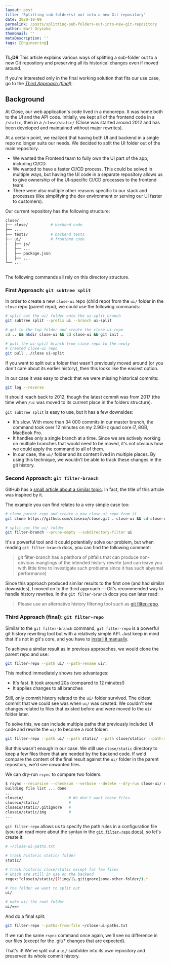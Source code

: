```yaml
---
layout: post
title: 'Splitting sub-folder(s) out into a new Git repository'
date: 2020-10-09
permalink: /posts/splitting-sub-folders-out-into-new-git-repository
author: Bart Gryszko
thumbnail: ''
metaDescription: ''
tags: [Engineering]
---
```


**TL;DR** This article explains various ways of splitting a sub-folder out to a new Git repository and preserving all its historical changes even if moved around. 

If you're interested only in the final working solution that fits our use case, go to the *[Third Approach (final)](#third-approach-final)*.

## Background

At Close, our web application's code lived in a monorepo. It was home both to the UI and the API code. Initially, we kept all of the frontend code in a `/static`, then in a `/close/static/` (Close was started around 2012 and has been developed and maintained without major rewrites).

At a certain point, we realized that having both UI and backend in a single repo no longer suits our needs. We decided to split the UI folder out of the main repository.

- We wanted the Frontend team to fully own the UI part of the app, including CI/CD.
- We wanted to have a faster CI/CD process. This could be solved in multiple ways, but having the UI code in a separate repository allows us to give ownership of the UI-specific CI/CD processes to the frontend team.
- There were also multiple other reasons specific to our stack and processes (like simplifying the dev environment or serving our UI faster to customers).

Our current repository has the following structure:
```bash
close/
├── close/          # backend code
├── ...
├── tests/          # backend tests
├── ui/             # frontend code
│   ├── js/
│   ├── ...
│   ├── package.json
│   ├── ...
└── ...
    
```

The following commands all rely on this directory structure.

### First Approach: `git subtree split`

In order to create a new `close-ui` repo (child repo) from the `ui/` folder in the `close` repo (parent repo), we could use the following commands:

```sh
# split out the ui/ folder onto the ui-split branch
git subtree split --prefix ui --branch ui-split

# get to the top folder and create the close-ui repo
cd .. && mkdir close-ui && cd close-ui && git init .

# pull the ui-split branch from close repo to the newly
# created close-ui repo
git pull ../close ui-split
```

If you want to split out a folder that wasn't previously moved around (or you don't care about its earlier history), then this looks like the easiest option.

In our case it was easy to check that we were missing historical commits:
```sh
git log --reverse
``` 
It should reach back to 2012, though the latest commit was from 2017 (the time when `/ui` was moved to its current place in the folders structure).

`git subtree split` is easy to use, but it has a few downsides:
- It's slow. With more than 34 000 commits in our master branch, the command took over 12 minutes on my 2.9GHz quad core i7, 8GB, MacBook Pro.
- It handles only a single branch at a time. Since we are actively working on multiple branches that would need to be moved, it's not obvious how we could apply the command to all of them.
- In our case, the `ui/` folder and its content lived in multiple places. By using this technique, we wouldn't be able to track these changes in the git history.

### Second Approach: `git filter-branch`

GitHub has a 
[small article about a similar topic](https://docs.github.com/en/github/using-git/splitting-a-subfolder-out-into-a-new-repository). In fact, the title of this article was inspired by it.

The example you can find relates to a very simple case too:

```sh
# clone parent repo and create a new close-ui repo from it
git clone https://github.com/closeio/close.git . close-ui && cd close-ui

# split out the ui/ folder
git filter-branch --prune-empty --subdirectory-filter ui 
```

It's a powerful tool and it could potentially solve our problem, but when reading `git filter-branch` docs, you can find the following comment:
> git filter-branch has a plethora of pitfalls that can produce non-obvious manglings of the intended history rewrite (and can leave you with little time to investigate such problems since it has such abysmal performance) 

Since this approach produced similar results to the first one (and had similar downsides), I moved on to the third approach — Git's recommended way to handle history rewrites. In the `git filter-branch` docs you can later read:

> Please use an alternative history filtering tool such as [git filter-repo](https://github.com/newren/git-filter-repo/). 

### <a name="third-approach-final"></a> Third Approach (final): `git filter-repo`

Similar to the `git filter-branch` command, `git filter-repo` is a powerful git history rewriting tool but with a relatively simple API. Just keep in mind that it's not in git's core, and you have to [install it manually](https://github.com/newren/git-filter-repo#how-do-i-install-it).

To achieve a similar result as in previous approaches, we would clone the parent repo and use:
```sh
git filter-repo --path ui/ --path-rename ui/:
```

This method immediately shows two advantages:
- It's fast. It took around 20s (compared to 12 minutes!)
- It applies changes to all branches

Still, only commit history related to the `ui/` folder survived. The oldest commit that we could see was when `ui/` was created. We couldn't see changes related to files that existed before and were moved to the `ui/` folder later.

To solve this, we can include multiple paths that previously included UI code and rewrite the `ui/` to become a root folder:
```sh
git filter-repo --path ui/ --path static/ --path close/static/ --path-rename ui/:
```

But this wasn't enough in our case. We still use `close/static` directory to keep a few files there that are needed by the backend code. If we'd compare the content of the final result against the `ui/` folder in the parent repository, we'd see unwanted files. 

We can dry-run `rsync` to compare two folders.

```sh
$ rsync --recursive --checksum --verbose --delete --dry-run close-ui/ close/ui
building file list ... done
...  
closeio/                    # We don't want these files.
closeio/static/             #
closeio/static/.gitignore   #
closeio/static/img          #
...
```

`git filter-repo` allows us to specify the path rules in a configuration file (you can read more about the syntax in the [`git filter-repo` docs](https://github.com/newren/git-filter-repo/blob/b1606ba8ac8393d704ba41319c0bba3e334f3341/Documentation/git-filter-repo.txt#L716-L745)), so let's create it:
```sh
# ~/close-ui-paths.txt

# track historic static/ folder
static/

# track historic close/static except for few files
# which are still in use on the backend
regex:^closeio/static/(?!img/|\.gitignore|some-other-folder/).*

# the folder we want to split out
ui/

# make ui/ the root folder
ui/==>
```

And do a final split:

```sh
git filter-repo --paths-from-file ~/close-ui-paths.txt
```

If we run the same `rsync` command once again, we'll see no difference in our files (except for the .git/* changes that are expected).

That's it! We've split out a `ui/` subfolder into its own repository and preserved its whole commit history.

